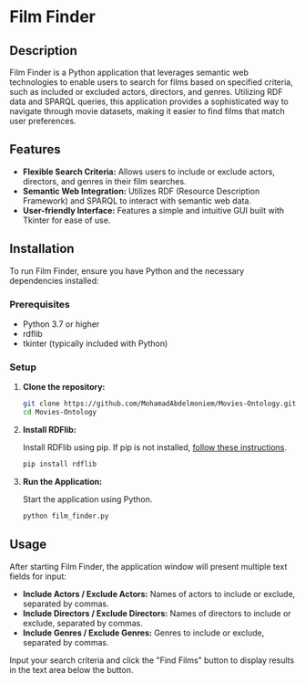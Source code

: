 # Film Finder

## Description

Film Finder is a Python application that leverages semantic web technologies to enable users to search for films based on specified criteria, such as included or excluded actors, directors, and genres. Utilizing RDF data and SPARQL queries, this application provides a sophisticated way to navigate through movie datasets, making it easier to find films that match user preferences.

## Features

- **Flexible Search Criteria:** Allows users to include or exclude actors, directors, and genres in their film searches.
- **Semantic Web Integration:** Utilizes RDF (Resource Description Framework) and SPARQL to interact with semantic web data.
- **User-friendly Interface:** Features a simple and intuitive GUI built with Tkinter for ease of use.

## Installation

To run Film Finder, ensure you have Python and the necessary dependencies installed:

### Prerequisites

- Python 3.7 or higher
- rdflib
- tkinter (typically included with Python)

### Setup

1. **Clone the repository:**

   ```bash
   git clone https://github.com/MohamadAbdelmoniem/Movies-Ontology.git
   cd Movies-Ontology
   ```

2. **Install RDFlib:**

   Install RDFlib using pip. If pip is not installed, [follow these instructions](https://pip.pypa.io/en/stable/installation/).

   ```bash
   pip install rdflib
   ```

3. **Run the Application:**

   Start the application using Python.

   ```bash
   python film_finder.py
   ```

## Usage

After starting Film Finder, the application window will present multiple text fields for input:

- **Include Actors / Exclude Actors:** Names of actors to include or exclude, separated by commas.
- **Include Directors / Exclude Directors:** Names of directors to include or exclude, separated by commas.
- **Include Genres / Exclude Genres:** Genres to include or exclude, separated by commas.

Input your search criteria and click the "Find Films" button to display results in the text area below the button.
